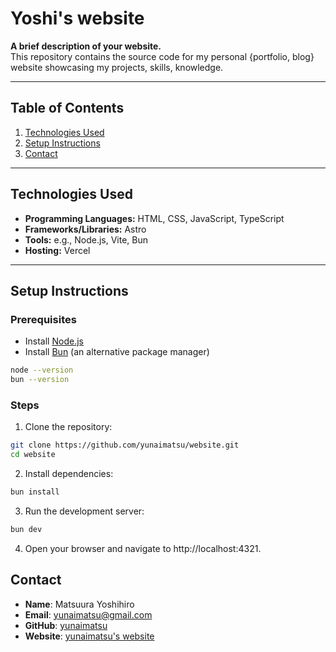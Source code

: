 # Yoshi's website

**A brief description of your website.**  
This repository contains the source code for my personal {portfolio, blog} website showcasing my projects, skills, knowledge.

---

## Table of Contents

1. [Technologies Used](#technologies-used)  
1. [Setup Instructions](#setup-instructions)  
1. [Contact](#contact)  

---

## Technologies Used

- **Programming Languages:** HTML, CSS, JavaScript, TypeScript
- **Frameworks/Libraries:** Astro
- **Tools:** e.g., Node.js, Vite, Bun
- **Hosting:** Vercel

---

## Setup Instructions

### Prerequisites

- Install [Node.js](https://nodejs.org/)
- Install [Bun](https://bun.sh/) (an alternative package manager)

```sh
node --version
bun --version
```

### Steps
1. Clone the repository:
```sh
git clone https://github.com/yunaimatsu/website.git
cd website
```

2. Install dependencies:
```sh
bun install
```

3. Run the development server:
```sh
bun dev
```

4. Open your browser and navigate to http://localhost:4321.

<!-- ## Usage
Describe how the website can be used, e.g., navigating through pages, interacting with features, or how to test the deployment. -->

## Contact
* **Name**: Matsuura Yoshihiro
* **Email**: yunaimatsu@gmail.com
* **GitHub**: [yunaimatsu](https://github.com/yunaimatsu)
* **Website**: [yunaimatsu's website](yunaimatsu.com)
